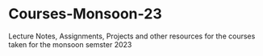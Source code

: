 # Courses-Monsoon-23
Lecture Notes, Assignments, Projects and other resources for the courses taken for the monsoon semster 2023
